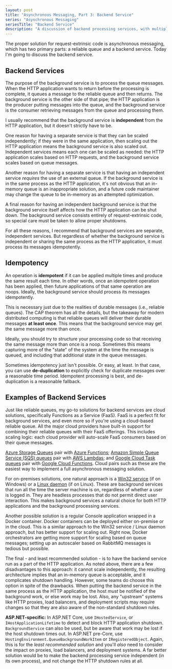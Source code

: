 ```yaml
---
layout: post
title: "Asynchronous Messaging, Part 3: Backend Service"
series: "Asynchronous Messaging"
seriesTitle: "Backend Service"
description: "A discussion of backend processing services, with multiple examples."
---
```


The proper solution for request-extrinsic code is asynchronous messaging, which has two primary parts: a reliable queue and a backend service. Today I'm going to discuss the backend service.

## Backend Services

The purpose of the background service is to process the queue messages. When the HTTP application wants to return before the processing is complete, it queues a message to the reliable queue and then returns. The background service is the other side of that pipe; the HTTP application is the producer putting messages into the queue, and the background service is the consumer retrieving messages from the queue and processing them.

I usually recommend that the background service is **independent** from the HTTP application, but it doesn't strictly have to be.

One reason for having a separate service is that they can be scaled independently; if they were in the same application, then scaling out the HTTP application means the background service is also scaled out. Independent services means each one can be scaled as needed: the HTTP application scales based on HTTP requests, and the background service scales based on queue messages.

Another reason for having a separate service is that having an independent service *requires* the use of an external queue. If the background service is in the same process as the HTTP application, it's not obvious that an in-memory queue is an inappropriate solution, and a future code maintainer may change the queue to be in-memory as an attempted optimization.

A final reason for having an independent background service is that the background service itself affects how the HTTP application can be shut down. The background service consists entirely of request-extrinsic code, so special care must be taken to allow proper shutdowns.

For all these reasons, I recommend that background services are separate, independent services. But regardless of whether the background service is independent or sharing the same process as the HTTP application, it must process its messages idempotently.

## Idempotency

An operation is **idempotent** if it can be applied multiple times and produce the same result each time. In other words, once an idempotent operation has been applied, then future applications of that same operation are noops. Ideally, the background service should process its messages idempotently.

This is necessary just due to the realities of durable messages (i.e., reliable queues). The CAP theorem has all the details, but the takeaway for modern distributed computing is that reliable queues will deliver their durable messages **at least once**. This means that the background service may get the same message more than once.

Ideally, you should try to structure your processing code so that receiving the same message more than once is a noop. Sometimes this means capturing more of the "state" of the system at the time the message is queued, and including that additional state in the queue messages.

Sometimes idempotency just isn't possible. Or easy, at least. In that case, you can use **de-duplication** to explicitly check for duplicate messages over a reasonable time period. Idempotent processing is best, and de-duplication is a reasonable fallback.

## Examples of Backend Services

Just like reliable queues, my go-to solutions for backend services are cloud solutions, specifically Functions as a Service (FaaS). FaaS is a perfect fit for background services, and even more so if you're using a cloud-based reliable queue. All the major cloud providers have built-in support for combining their reliable queues with their FaaS offerings. This includes scaling logic: each cloud provider will auto-scale FaaS consumers based on their queue messages.

[Azure Storage Queues](https://azure.microsoft.com/en-us/services/storage/queues/) pair with [Azure Functions](https://azure.microsoft.com/en-us/services/functions/); [Amazon Simple Queue Service (SQS) queues](https://aws.amazon.com/sqs/) pair with [AWS Lambdas](https://aws.amazon.com/lambda/); and [Google Cloud Task queues](https://cloud.google.com/tasks) pair with [Google Cloud Functions](https://cloud.google.com/functions). Cloud pairs such as these are the easiest way to implement a full asynchronous messaging solution.

For on-premises solutions, one natural approach is a [Win32 service](https://docs.microsoft.com/en-us/windows/win32/services/services) (if on Windows) or a [Linux daemon](https://www.man7.org/linux/man-pages/man7/daemon.7.html) (if on Linux). These are background services that run all the time the server machine is on, regardless of whether a user is logged in. They are headless processes that do not permit direct user interaction. This makes background services a natural choice for both HTTP applications and the background processing services.

Another possible solution is a regular Console application wrapped in a Docker container. Docker containers can be deployed either on-premise or in the cloud. This is a similar approach to the Win32 service / Linux daemon approach, but has better support for scaling out. Right now, Docker orchestrators are getting more support for scaling based on queue messages; setting up an autoscaler based on RabbitMQ messages is tedious but possible.

The final - and least recommended solution - is to have the backend service run as a part of the HTTP application. As noted above, there are a few disadvantages to this approach: it cannot scale independently, the resulting architecture implies that an in-memory queue is acceptable, and it complicates shutdown handling. However, some teams do choose this option in spite of the drawbacks. When putting the backend service in the same process as the HTTP application, the host *must* be notified of the background work, or else work may be lost. Also, any "upstream" systems like HTTP proxies, load balancers, and deployment scripts may require changes so that they are also aware of the non-standard shutdown rules.

<div class="alert alert-info" markdown="1">
<i class="fa fa-hand-o-right fa-2x pull-left"></i>

**ASP.NET-specific:** In ASP.NET Core, use `IHostedService`, or `IHostApplicationLifetime` to detect and block HTTP application shutdown. `BackgroundService` can also be used, but be aware that work may be lost if the host shutdown times out. In ASP.NET pre-Core, use `HostingEnvironment.QueueBackgroundWorkItem` or `IRegisteredObject`. Again, this is for the *least recommended solution* and you'll *also* need to consider the impact on proxies, load balancers, and deployment systems. A far better solution would be to make the backend processing service independent (in its own process), and not change the HTTP shutdown rules at all.
</div>
